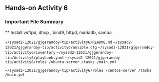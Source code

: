 ## Hands-on Activity 6

### Important File Summary

** Install vsftpd, dhcp , bind9, httpd, mariadb, samba

 `~/sysad2-12021/gjgerandoy-tip/activity6/README.md`
 `~/sysad2-12021/gjgerandoy-tip/activity6/ansible.cfg`
 `~/sysad2-12021/gjgerandoy-tip/activity6/inventory`
 `~/sysad2-12021/gjgerandoy-tip/Activity6/playbook.yaml`
 `~/sysad2-12021/gjgerandoy-tip/activity6/roles
 						/ubuntu-server
								/tasks
									/main.yml`

`~/sysad2-12021/gjgerandoy-tip/activity6/roles
						/centos-server
								/tasks
									/main.yml`

